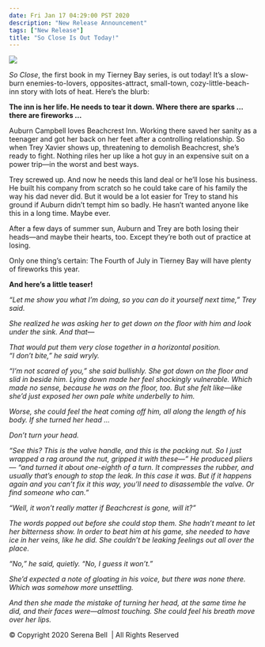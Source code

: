 ```yaml
---
date: Fri Jan 17 04:29:00 PST 2020
description: "New Release Announcement"
tags: ["New Release"]
title: "So Close Is Out Today!"
---
```


<img src="/images/screleasewide.png" />
<p><em>So Close</em>, the first book in my Tierney Bay series, is out today! It’s a slow-burn enemies-to-lovers, opposites-attract, small-town, cozy-little-beach-inn story with lots of heat. Here’s the blurb:</p>
<p><strong>The inn is her life. He needs to tear it down. Where there are sparks … there are fireworks …</strong></p>
<p>Auburn Campbell loves Beachcrest Inn. Working there saved her sanity as a teenager and got her back on her feet after a controlling relationship. So when Trey Xavier shows up, threatening to demolish Beachcrest, she’s ready to fight. Nothing riles her up like a hot guy in an expensive suit on a power trip—in the worst and best ways.</p>
<p>Trey screwed up. And now he needs this land deal or he’ll lose his business. He built his company from scratch so he could take care of his family the way his dad never did. But it would be a lot easier for Trey to stand his ground if Auburn didn’t tempt him so badly. He hasn’t wanted anyone like this in a long time. Maybe ever.</p>
<p>After a few days of summer sun, Auburn and Trey are both losing their heads—and maybe their hearts, too. Except they’re both out of practice at losing.</p>
<p>Only one thing’s certain: The Fourth of July in Tierney Bay will have plenty of fireworks this year.</p>
<p><strong>And here’s a little teaser!</strong></p>
<p><em>“Let me show you what I’m doing, so you can do it yourself next time,” Trey said.</em></p>
<p><em>She realized he was asking her to get down on the floor with him and look under the sink. And that—</em></p>
<p><em>That would put them very close together in a horizontal position.</em><br /><em>“I don’t bite,” he said wryly.</em></p>
<p><em>“I’m not scared of you,” she said bullishly. She got down on the floor and slid in beside him. Lying down made her feel shockingly vulnerable. Which made no sense, because he was on the floor, too. But she felt like—like she’d just exposed her own pale white underbelly to him.</em></p>
<p><em>Worse, she could feel the heat coming off him, all along the length of his body. If she turned her head …</em></p>
<p><em>Don’t turn your head.</em></p>
<p><em>“See this? This is the valve handle, and this is the packing nut. So I just wrapped a rag around the nut, gripped it with these—” He produced pliers— “and turned it about one-eighth of a turn. It compresses the rubber, and usually that’s enough to stop the leak. In this case it was. But if it happens again and you can’t fix it this way, you’ll need to disassemble the valve. Or find someone who can.”</em></p>
<p><em>“Well, it won’t really matter if Beachcrest is gone, will it?”</em></p>
<p><em>The words popped out before she could stop them. She hadn’t meant to let her bitterness show. In order to beat him at his game, she needed to have ice in her veins, like he did. She couldn’t be leaking feelings out all over the place.</em></p>
<p><em>“No,” he said, quietly. “No, I guess it won’t.”</em></p>
<p><em>She’d expected a note of gloating in his voice, but there was none there. Which was somehow more unsettling.</em></p>
<p><em>And then she made the mistake of turning her head, at the same time he did, and their faces were—almost touching. She could feel his breath move over her lips.</em></p>
<p>© Copyright 2020 Serena Bell  | All Rights Reserved</p>
